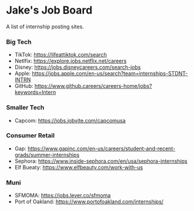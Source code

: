 # Jake's Job Board
A list of internship posting sites.

### Big Tech
- TikTok: https://lifeattiktok.com/search
- Netlfix: https://explore.jobs.netflix.net/careers
- Disney: https://jobs.disneycareers.com/search-jobs 
- Apple: https://jobs.apple.com/en-us/search?team=internships-STDNT-INTRN
- GitHub: https://www.github.careers/careers-home/jobs?keywords=Intern

### Smaller Tech
- Capcom: https://jobs.jobvite.com/capcomusa

### Consumer Retail 
- Gap: https://www.gapinc.com/en-us/careers/student-and-recent-grads/summer-internships
- Sephora: https://www.inside-sephora.com/en/usa/sephora-internships
- Elf Bueaty: https://www.elfbeauty.com/work-with-us

### Muni
- SFMOMA: https://jobs.lever.co/sfmoma
- Port of Oakland: https://www.portofoakland.com/internships/
